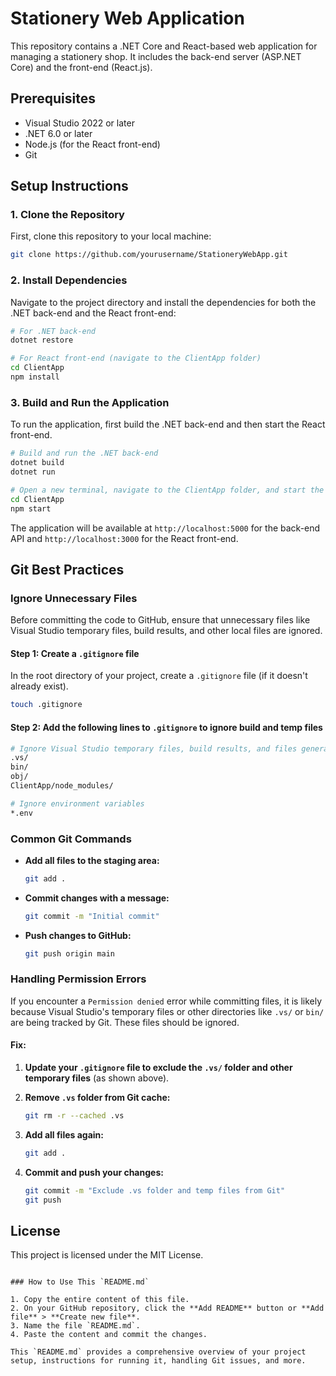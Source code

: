 # Stationery Web Application

This repository contains a .NET Core and React-based web application for managing a stationery shop. It includes the back-end server (ASP.NET Core) and the front-end (React.js).

## Prerequisites

- Visual Studio 2022 or later
- .NET 6.0 or later
- Node.js (for the React front-end)
- Git

## Setup Instructions

### 1. Clone the Repository

First, clone this repository to your local machine:

```bash
git clone https://github.com/yourusername/StationeryWebApp.git
```

### 2. Install Dependencies

Navigate to the project directory and install the dependencies for both the .NET back-end and the React front-end:

```bash
# For .NET back-end
dotnet restore

# For React front-end (navigate to the ClientApp folder)
cd ClientApp
npm install
```

### 3. Build and Run the Application

To run the application, first build the .NET back-end and then start the React front-end.

```bash
# Build and run the .NET back-end
dotnet build
dotnet run

# Open a new terminal, navigate to the ClientApp folder, and start the React front-end
cd ClientApp
npm start
```

The application will be available at `http://localhost:5000` for the back-end API and `http://localhost:3000` for the React front-end.

## Git Best Practices

### Ignore Unnecessary Files

Before committing the code to GitHub, ensure that unnecessary files like Visual Studio temporary files, build results, and other local files are ignored.

#### Step 1: Create a `.gitignore` file

In the root directory of your project, create a `.gitignore` file (if it doesn't already exist).

```bash
touch .gitignore
```

#### Step 2: Add the following lines to `.gitignore` to ignore build and temp files

```bash
# Ignore Visual Studio temporary files, build results, and files generated by popular Visual Studio add-ons.
.vs/
bin/
obj/
ClientApp/node_modules/

# Ignore environment variables
*.env
```

### Common Git Commands

- **Add all files to the staging area:**
  
  ```bash
  git add .
  ```

- **Commit changes with a message:**

  ```bash
  git commit -m "Initial commit"
  ```

- **Push changes to GitHub:**

  ```bash
  git push origin main
  ```

### Handling Permission Errors

If you encounter a `Permission denied` error while committing files, it is likely because Visual Studio's temporary files or other directories like `.vs/` or `bin/` are being tracked by Git. These files should be ignored.

#### Fix:

1. **Update your `.gitignore` file to exclude the `.vs/` folder and other temporary files** (as shown above).
   
2. **Remove `.vs` folder from Git cache:**

   ```bash
   git rm -r --cached .vs
   ```

3. **Add all files again:**

   ```bash
   git add .
   ```

4. **Commit and push your changes:**

   ```bash
   git commit -m "Exclude .vs folder and temp files from Git"
   git push
   ```

## License

This project is licensed under the MIT License.
```

### How to Use This `README.md`

1. Copy the entire content of this file.
2. On your GitHub repository, click the **Add README** button or **Add file** > **Create new file**.
3. Name the file `README.md`.
4. Paste the content and commit the changes.

This `README.md` provides a comprehensive overview of your project setup, instructions for running it, handling Git issues, and more.
